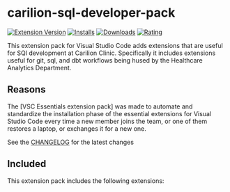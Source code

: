 # carilion-sql-developer-pack

[![Extension Version](https://vsmarketplacebadge.apphb.com/version-short/CarilionClinicData.carilion-sql-developer-pack.svg?color=blue&style=?style=for-the-badge&logo=visual-studio-code)](https://marketplace.visualstudio.com/items?itemName=Gydunhn.vsc-essentials) 
[![Installs](https://vsmarketplacebadge.apphb.com/installs/CarilionClinicData.carilion-sql-developer-pack.svg?color=blue&style=flat-square)](https://marketplace.visualstudio.com/items?itemName=Gydunhn.vsc-essentials)
[![Downloads](https://vsmarketplacebadge.apphb.com/downloads/CarilionClinicData.carilion-sql-developer-pack.svg?color=blue&style=flat-square)](https://marketplace.visualstudio.com/items?itemName=Gydunhn.vsc-essentials)
[![Rating](https://vsmarketplacebadge.apphb.com/rating-short/CarilionClinicData.carilion-sql-developer-pack.svg?color=blue&style=flat-square)](https://marketplace.visualstudio.com/items?itemName=Gydunhn.vsc-essentials)

This extension pack for Visual Studio Code adds extensions that are useful for SQl development at Carilion Clinic. Specifically it includes extensions useful for git, sql, and dbt workflows being hused by the Healthcare Analytics Department.

## Reasons

The [VSC Essentials extension pack] was made to automate and standardize the installation phase of the essential extensions for Visual Studio Code every time a new member joins the team, or one of them restores a laptop, or exchanges it for a new one.

See the [CHANGELOG](CHANGELOG.md) for the latest changes

## Included

This extension pack includes the following extensions: